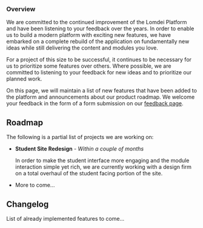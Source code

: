 ### Overview


We are committed to the continued improvement of the Lomdei Platform and have been listening to your feedback over the years. In order to enable us to build a modern platform with exciting new features, we have embarked on a complete rebuild of the application on fundamentally new ideas while still delivering the content and modules you love.

For a project of this size to be successful, it continues to be necessary for us to prioritize some features over others. Where possible, we are committed to listening to your feedback for new ideas and to prioritize our planned work.

On this page, we will maintain a list of new features that have been added to the platform and announcements about our product roadmap. We welcome your feedback in the form of a form submission on our [feedback page](/portal/feedback).


## Roadmap

The following is a partial list of projects we are working on:

- **Student Site Redesign** - *Within a couple of months*
   
  In order to make the student interface more engaging and the module interaction simple yet rich, we are currently working with a design firm on a total overhaul of the student facing portion of the site. 
  
- More to come...


## Changelog

List of already implemented features to come...

